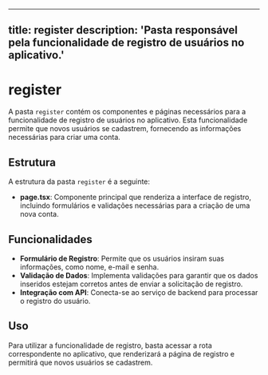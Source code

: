 
---
title: register
description: 'Pasta responsável pela funcionalidade de registro de usuários no aplicativo.'
---

# register

A pasta `register` contém os componentes e páginas necessários para a funcionalidade de registro de usuários no aplicativo. Esta funcionalidade permite que novos usuários se cadastrem, fornecendo as informações necessárias para criar uma conta.

## Estrutura

A estrutura da pasta `register` é a seguinte:

- **page.tsx**: Componente principal que renderiza a interface de registro, incluindo formulários e validações necessárias para a criação de uma nova conta.

## Funcionalidades

- **Formulário de Registro**: Permite que os usuários insiram suas informações, como nome, e-mail e senha.
- **Validação de Dados**: Implementa validações para garantir que os dados inseridos estejam corretos antes de enviar a solicitação de registro.
- **Integração com API**: Conecta-se ao serviço de backend para processar o registro do usuário.

## Uso

Para utilizar a funcionalidade de registro, basta acessar a rota correspondente no aplicativo, que renderizará a página de registro e permitirá que novos usuários se cadastrem.
